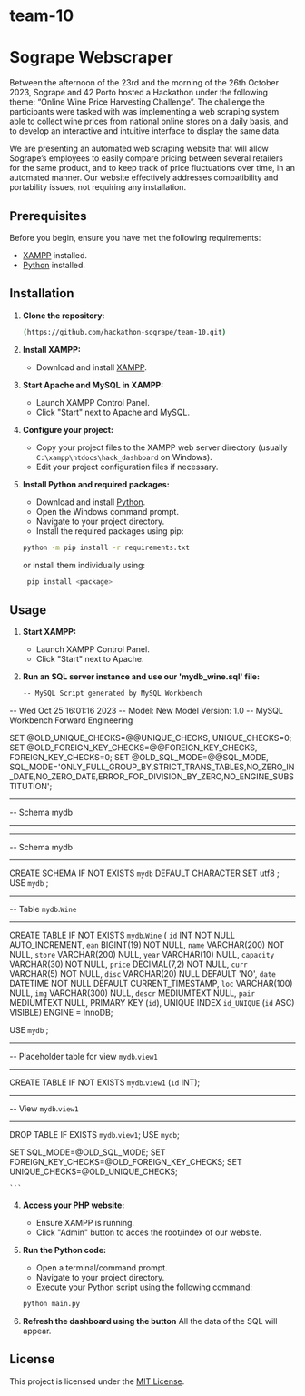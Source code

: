 # team-10

# Sogrape Webscraper

Between the afternoon of the 23rd and the morning of the 26th October 2023, Sogrape and 42 Porto hosted a Hackathon under the following theme: “Online Wine Price Harvesting Challenge”.
The challenge the participants were tasked with was implementing a web scraping system able to collect wine prices from national online stores on a daily basis, and to develop an interactive and intuitive interface to display the same data.


We are presenting an automated web scraping website that will allow Sogrape’s employees to easily compare pricing between several retailers for the same product, and to keep track of price fluctuations over time, in an automated manner. Our website effectively addresses compatibility and portability issues, not requiring any installation.


## Prerequisites

Before you begin, ensure you have met the following requirements:

- [XAMPP](https://www.apachefriends.org/index.html) installed.
- [Python](https://www.python.org/downloads/) installed.

## Installation

1. **Clone the repository:**

    ```bash
    (https://github.com/hackathon-sogrape/team-10.git)
    ```

2. **Install XAMPP:**

   - Download and install [XAMPP](https://www.apachefriends.org/index.html).

3. **Start Apache and MySQL in XAMPP:**

   - Launch XAMPP Control Panel.
   - Click "Start" next to Apache and MySQL.

4. **Configure your project:**

   - Copy your project files to the XAMPP web server directory (usually `C:\xampp\htdocs\hack_dashboard` on Windows).
   - Edit your project configuration files if necessary.

5. **Install Python and required packages:**

   - Download and install [Python](https://www.python.org/downloads/).
   - Open the Windows command prompt.
   - Navigate to your project directory.
   - Install the required packages using pip:

    ```bash
    python -m pip install -r requirements.txt
    ```
    or install them individually using:
   ```bash
    pip install <package>
    ```
## Usage

1. **Start XAMPP:**

   - Launch XAMPP Control Panel.
   - Click "Start" next to Apache.
  
2. **Run an SQL server instance and use our 'mydb_wine.sql' file:**
    ```bash
    -- MySQL Script generated by MySQL Workbench
-- Wed Oct 25 16:01:16 2023
-- Model: New Model    Version: 1.0
-- MySQL Workbench Forward Engineering

SET @OLD_UNIQUE_CHECKS=@@UNIQUE_CHECKS, UNIQUE_CHECKS=0;
SET @OLD_FOREIGN_KEY_CHECKS=@@FOREIGN_KEY_CHECKS, FOREIGN_KEY_CHECKS=0;
SET @OLD_SQL_MODE=@@SQL_MODE, SQL_MODE='ONLY_FULL_GROUP_BY,STRICT_TRANS_TABLES,NO_ZERO_IN_DATE,NO_ZERO_DATE,ERROR_FOR_DIVISION_BY_ZERO,NO_ENGINE_SUBSTITUTION';

-- -----------------------------------------------------
-- Schema mydb
-- -----------------------------------------------------

-- -----------------------------------------------------
-- Schema mydb
-- -----------------------------------------------------
CREATE SCHEMA IF NOT EXISTS `mydb` DEFAULT CHARACTER SET utf8 ;
USE `mydb` ;

-- -----------------------------------------------------
-- Table `mydb`.`Wine`
-- -----------------------------------------------------
CREATE TABLE IF NOT EXISTS `mydb`.`Wine` (
  `id` INT NOT NULL AUTO_INCREMENT,
  `ean` BIGINT(19) NOT NULL,
  `name` VARCHAR(200) NOT NULL,
  `store` VARCHAR(200) NULL,
  `year` VARCHAR(10) NULL,
  `capacity` VARCHAR(30) NOT NULL,
  `price` DECIMAL(7,2) NOT NULL,
  `curr` VARCHAR(5) NOT NULL,
  `disc` VARCHAR(20) NULL DEFAULT 'NO',
  `date` DATETIME NOT NULL DEFAULT CURRENT_TIMESTAMP,
  `loc` VARCHAR(100) NULL,
  `img` VARCHAR(300) NULL,
  `descr` MEDIUMTEXT NULL,
  `pair` MEDIUMTEXT NULL,
  PRIMARY KEY (`id`),
  UNIQUE INDEX `id_UNIQUE` (`id` ASC) VISIBLE)
ENGINE = InnoDB;

USE `mydb` ;

-- -----------------------------------------------------
-- Placeholder table for view `mydb`.`view1`
-- -----------------------------------------------------
CREATE TABLE IF NOT EXISTS `mydb`.`view1` (`id` INT);

-- -----------------------------------------------------
-- View `mydb`.`view1`
-- -----------------------------------------------------
DROP TABLE IF EXISTS `mydb`.`view1`;
USE `mydb`;


SET SQL_MODE=@OLD_SQL_MODE;
SET FOREIGN_KEY_CHECKS=@OLD_FOREIGN_KEY_CHECKS;
SET UNIQUE_CHECKS=@OLD_UNIQUE_CHECKS;

    ```

4. **Access your PHP website:**

   - Ensure XAMPP is running.
   - Click "Admin" button to acces the root/index of our website.

5. **Run the Python code:**

   - Open a terminal/command prompt.
   - Navigate to your project directory.
   - Execute your Python script using the following command:

    ```bash
    python main.py
    ```
6. **Refresh the dashboard using the button**
    All the data of the SQL will appear.
   
## License

This project is licensed under the [MIT License](LICENSE).
